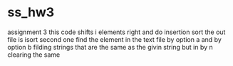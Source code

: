 # ss_hw3
assignment 3
this code shifts i elements right and do insertion sort the out file is isort 
second one find the element in the text file by option a and by option b filding strings that are the same as the givin string 
but in by n clearing  the same
